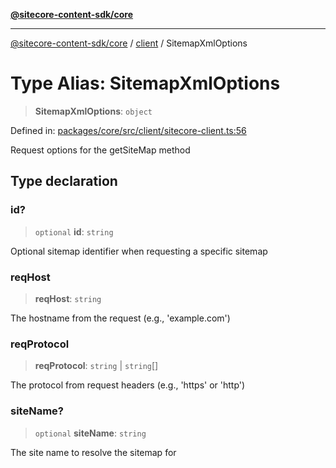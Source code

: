 [**@sitecore-content-sdk/core**](../../README.md)

***

[@sitecore-content-sdk/core](../../README.md) / [client](../README.md) / SitemapXmlOptions

# Type Alias: SitemapXmlOptions

> **SitemapXmlOptions**: `object`

Defined in: [packages/core/src/client/sitecore-client.ts:56](https://github.com/Sitecore/content-sdk/blob/0d1933830661df0273ddb41b92f4a0934e861521/packages/core/src/client/sitecore-client.ts#L56)

Request options for the getSiteMap method

## Type declaration

### id?

> `optional` **id**: `string`

Optional sitemap identifier when requesting a specific sitemap

### reqHost

> **reqHost**: `string`

The hostname from the request (e.g., 'example.com')

### reqProtocol

> **reqProtocol**: `string` \| `string`[]

The protocol from request headers (e.g., 'https' or 'http')

### siteName?

> `optional` **siteName**: `string`

The site name to resolve the sitemap for
